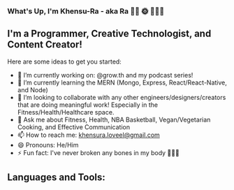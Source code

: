 ### What's Up, I'm Khensu-Ra - aka Ra 🤙🏾 🌞 👨🏾‍💻 

## I'm a Programmer, Creative Technologist, and Content Creator!

Here are some ideas to get you started:

- 🔭 I’m currently working on: @grow.th and my podcast series!
- 🌱 I’m currently learning the MERN (Mongo, Express, React/React-Native, and Node)
- 👯 I’m looking to collaborate with any other engineers/designers/creators that are doing meaningful work! Especially in the Fitness/Health/Healthcare space.
- 💬 Ask me about Fitness, Health, NBA Basketball, Vegan/Vegetarian Cooking, and Effective Communication
- 📫 How to reach me: khensura.loveel@gmail.com
- 😄 Pronouns: He/Him
- ⚡ Fun fact: I've never broken any bones in my body 🤷🏾‍♂️

## Languages and Tools:

<!--
**Khensura21/Khensura21** is a ✨ _special_ ✨ repository because its `README.md` (this file) appears on your GitHub profile.
- 🤔 I’m looking for help with n
-->
